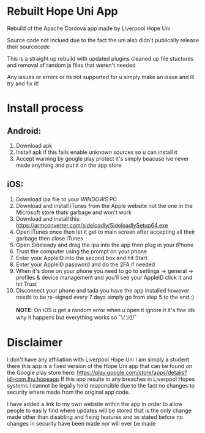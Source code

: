 # Rebuilt Hope Uni App
Rebuild of the Apache Cordova app made by Liverpool Hope Uni


Source code not inclued due to the fact the uni also didn't publically release their sourcecode

This is a straight up rebuild with updated plugins cleaned up file stuctures and removal of random js files that weren't needed

Any issues or errors or its not supported for u simply make an issue and ill *try* and fix it!

# Install process

## Android:
1. Download apk
2. Install apk if this fails enable unknown sources so u can install it
3. Accept warning by google play protect it's simply beacuse ive never made anything and put it on the app store

## iOS:
1. Download ipa file to your *WINDOWS* PC
2. Download and install iTunes from the Apple website not the one in the Microsoft store thats garbage and won't work
3. Download and install this: https://armconverter.com/sideloadly/SideloadlySetup64.exe
4. Open iTunes once then let it get to main screen after accepting all their garbage then close iTunes
5. Open Sideloady and drag the ipa into the app then plug in your iPhone
6. Trust the computer using the prompt on your phone
7. Enter your AppleID into the second box and hit Start
8. Enter your AppleID password and do the 2FA if needed
9. When it's done on your phone you need to go to settings -> general -> profiles & device management and you'll see your AppleID click it and hit Trust
10. Disconnect your phone and tada you have the app installed however needs to be re-signed every 7 days simply go from step 5 to the end :)
</br></br>
**NOTE**: On iOS u get a random error when u open it ignore it it's fine idk why it happens but everything works so ¯\\_(ツ)_/¯

# Disclaimer
I don't have any affiliation with Liverpool Hope Uni I am simply a student there this app is a fixed version of the Hope Uni app that can be found on the Google play store here: https://play.google.com/store/apps/details?id=com.lhu.hopeapp
If this app results in any breaches in Liverpool Hopes systems I cannot be legally held responsible due to the fact no changes to security where made from the original app code.

I have added a link to my own website within the app in order to allow people to easily find where updates will be stored that is the only change made other than disabling and fixing features and as stated before no changes in security have been made nor will ever be made

